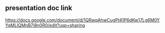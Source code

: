 ## presentation doc link

https://docs.google.com/document/d/1QRwqAhwCugPt41P6dKw17Lg6M0YYqMLIQMnB7i8n0R0/edit?usp=sharing